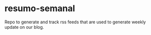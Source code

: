 # resumo-semanal
Repo to generate and track rss feeds that are used to generate weekly update on our blog.

